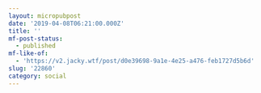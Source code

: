 ```yaml
---
layout: micropubpost
date: '2019-04-08T06:21:00.000Z'
title: ''
mf-post-status:
  - published
mf-like-of:
  - 'https://v2.jacky.wtf/post/d0e39698-9a1e-4e25-a476-feb1727d5b6d'
slug: '22860'
category: social
---
```

